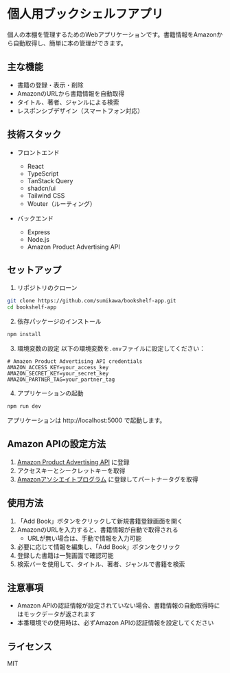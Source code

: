 # 個人用ブックシェルフアプリ

個人の本棚を管理するためのWebアプリケーションです。書籍情報をAmazonから自動取得し、簡単に本の管理ができます。

## 主な機能

- 書籍の登録・表示・削除
- AmazonのURLから書籍情報を自動取得
- タイトル、著者、ジャンルによる検索
- レスポンシブデザイン（スマートフォン対応）

## 技術スタック

- フロントエンド
  - React
  - TypeScript
  - TanStack Query
  - shadcn/ui
  - Tailwind CSS
  - Wouter（ルーティング）

- バックエンド
  - Express
  - Node.js
  - Amazon Product Advertising API

## セットアップ

1. リポジトリのクローン
```bash
git clone https://github.com/sumikawa/bookshelf-app.git
cd bookshelf-app
```

2. 依存パッケージのインストール
```bash
npm install
```

3. 環境変数の設定
以下の環境変数を`.env`ファイルに設定してください：

```env
# Amazon Product Advertising API credentials
AMAZON_ACCESS_KEY=your_access_key
AMAZON_SECRET_KEY=your_secret_key
AMAZON_PARTNER_TAG=your_partner_tag
```

4. アプリケーションの起動
```bash
npm run dev
```

アプリケーションは http://localhost:5000 で起動します。

## Amazon APIの設定方法

1. [Amazon Product Advertising API](https://webservices.amazon.com/paapi5/documentation/register-for-pa-api.html) に登録
2. アクセスキーとシークレットキーを取得
3. [Amazonアソシエイトプログラム](https://affiliate.amazon.co.jp/) に登録してパートナータグを取得

## 使用方法

1. 「Add Book」ボタンをクリックして新規書籍登録画面を開く
2. AmazonのURLを入力すると、書籍情報が自動で取得される
   - URLが無い場合は、手動で情報を入力可能
3. 必要に応じて情報を編集し、「Add Book」ボタンをクリック
4. 登録した書籍は一覧画面で確認可能
5. 検索バーを使用して、タイトル、著者、ジャンルで書籍を検索

## 注意事項

- Amazon APIの認証情報が設定されていない場合、書籍情報の自動取得時にはモックデータが返されます
- 本番環境での使用時は、必ずAmazon APIの認証情報を設定してください

## ライセンス

MIT
